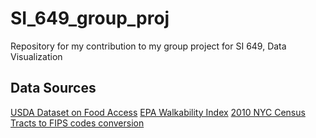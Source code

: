 # SI_649_group_proj
Repository for my contribution to my group project for SI 649, Data Visualization

## Data Sources
<a href = "https://www.ers.usda.gov/data-products/food-access-research-atlas/download-the-data/">USDA Dataset on Food Access</a>
<a href = "https://catalog.data.gov/dataset/walkability-index">EPA Walkability Index</a>
<a href = "https://www.nyc.gov/site/planning/planning-level/nyc-population/nyc-population-geographic-relationships.page">2010 NYC Census Tracts to FIPS codes conversion</a>